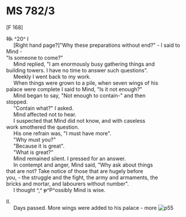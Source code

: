 # MS 782/3

[F 168]

~~19.~~ ^20^
I \
&nbsp;&nbsp;&nbsp;&nbsp;&nbsp;[Right hand page?]"Why these preparations without end?" - I said to Mind - \
"Is someone to come?" \
&nbsp;&nbsp;&nbsp;&nbsp;&nbsp;Mind replied, "I am enormously busy gathering things and \
building towers. I have no time to answer such questions". \
&nbsp;&nbsp;&nbsp;&nbsp;&nbsp;Meekly I went back to my work. \
&nbsp;&nbsp;&nbsp;&nbsp;&nbsp;When things were grown to a pile, when seven wings of his \
palace were complete I said to Mind, "Is it not enough?" \
&nbsp;&nbsp;&nbsp;&nbsp;&nbsp;Mind began to say, "Not enough to contain-" and then \
stopped. \
&nbsp;&nbsp;&nbsp;&nbsp;&nbsp;"Contain what?" I asked. \
&nbsp;&nbsp;&nbsp;&nbsp;&nbsp;Mind affected not to hear. \
&nbsp;&nbsp;&nbsp;&nbsp;&nbsp;I suspected that Mind did not know, and with caseless \
work smothered the question. \
&nbsp;&nbsp;&nbsp;&nbsp;&nbsp;His one refrain was, "I must have more". \
&nbsp;&nbsp;&nbsp;&nbsp;&nbsp;"Why must you?" \
&nbsp;&nbsp;&nbsp;&nbsp;&nbsp;"Because it is great". \
&nbsp;&nbsp;&nbsp;&nbsp;&nbsp;"What is great?" \
&nbsp;&nbsp;&nbsp;&nbsp;&nbsp;Mind remained silent. I pressed for an answer. \
&nbsp;&nbsp;&nbsp;&nbsp;&nbsp;In contempt and anger, Mind said, "Why ask about things \
that are not? Take notice of those that are hugely before \
you, - the struggle and the fight, the army and armaments, the \
bricks and mortar, and labourers without number". \
&nbsp;&nbsp;&nbsp;&nbsp;&nbsp;I thought ^,^ ~~p~~^P^ossibly Mind is wise.

II. \
&nbsp;&nbsp;&nbsp;&nbsp;&nbsp;Days passed. More wings were added to his palace - more
![p55](MS782_3-055.jpg)

